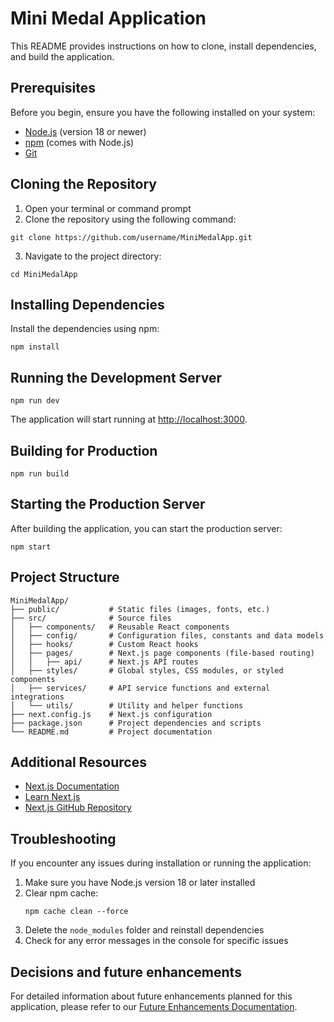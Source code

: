 # Mini Medal Application

This README provides instructions on how to clone, install dependencies, and build the application.

## Prerequisites

Before you begin, ensure you have the following installed on your system:

- [Node.js](https://nodejs.org/) (version 18 or newer)
- [npm](https://www.npmjs.com/) (comes with Node.js)
- [Git](https://git-scm.com/)

## Cloning the Repository

1. Open your terminal or command prompt
2. Clone the repository using the following command:

```
git clone https://github.com/username/MiniMedalApp.git
```

3. Navigate to the project directory:

```
cd MiniMedalApp
```

## Installing Dependencies

Install the dependencies using npm:

```
npm install
```

## Running the Development Server

```
npm run dev
```

The application will start running at [http://localhost:3000](http://localhost:3000).

## Building for Production

```
npm run build
```

## Starting the Production Server

After building the application, you can start the production server:

```
npm start
```

## Project Structure

```
MiniMedalApp/
├── public/           # Static files (images, fonts, etc.)
├── src/              # Source files
│   ├── components/   # Reusable React components
│   ├── config/       # Configuration files, constants and data models
│   ├── hooks/        # Custom React hooks
│   ├── pages/        # Next.js page components (file-based routing)
│   │   ├── api/      # Next.js API routes
│   ├── styles/       # Global styles, CSS modules, or styled components
│   ├── services/     # API service functions and external integrations
│   └── utils/        # Utility and helper functions
├── next.config.js    # Next.js configuration
├── package.json      # Project dependencies and scripts
└── README.md         # Project documentation
```

## Additional Resources

- [Next.js Documentation](https://nextjs.org/docs)
- [Learn Next.js](https://nextjs.org/learn)
- [Next.js GitHub Repository](https://github.com/vercel/next.js)

## Troubleshooting

If you encounter any issues during installation or running the application:

1. Make sure you have Node.js version 18 or later installed
2. Clear npm cache:
   ```
   npm cache clean --force
   ```
3. Delete the `node_modules` folder and reinstall dependencies
4. Check for any error messages in the console for specific issues

## Decisions and future enhancements

For detailed information about future enhancements planned for this application, please refer to our [Future Enhancements Documentation](./docs/future_enhancements.md).
